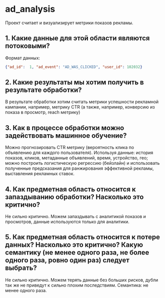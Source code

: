 # ad_analysis

Проект считает и визуализирует метрики показов рекламы.

## 1. Какие данные для этой области являются потоковыми?

Формат данных:

```json
{"ad_id":  1, "ad_event": "AD_WAS_CLICKED", "user_id": 102032}
```

## 2. Какие результаты мы хотим получить в результате обработки?

В результате обработки хотим считать метрики успешности рекламной кампании, например,
метрику CTR (а также, например, конверсию из показа в просмотр, reach метрику)
    
## 3. Как в процессе обработки можно задействовать машинное обучение?

Можно прогнозировать CTR метрику (вероятность клика по объявлению для каждого пользователя).
Используя данные: история показов, кликов, метаданные объявлений, время, устройство, гео; можно
построить логистическую регрессию (бейзлайн) и использовать полученные предсказания для ранжирования
эффективной рекламы, выставления рекламных ставок.
    
## 4. Как предметная область относится к запаздыванию обработки? Насколько это критично?

Не сильно критично. Можем запаздывать с аналитикой показов и просмотров, данные используются
только для аналитики.
    
## 5. Как предметная область относится к потере данных? Насколько это критично? Какую семантику (не менее одного раза, не более одного раза, ровно один раз) следует выбрать?

Не сильно критично. Можем терять данные без больших рисков, дубли так же не приведут к сильно плохим последствиям. 
Семантика: не менее одного раза.
